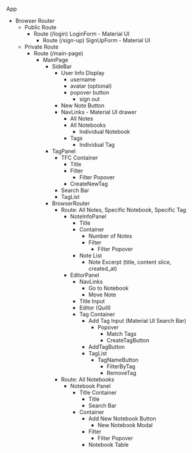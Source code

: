 
App
- Browser Router
    - Public Route
        - Route (/login)
            LoginForm - Material UI
            - Route (/sign-up)
                SignUpForm - Material UI
    - Private Route
        - Route (/main-page)
            - MainPage
                - SideBar
                    - User Info Display
                        - username
                        - avatar (optional)
                        - popover button
                            - sign out
                    - New Note Button
                    - NavLinks - Material UI drawer
                        - All Notes
                        - All Notebooks
                            - Individual Notebook
                        - Tags
                            - Individual Tag
                - TagPanel
                    - TFC Container
                        - Title
                        - Filter
                            - Filter Popover
                        - CreateNewTag
                    - Search Bar
                    - TagList
                - BrowserRouter
                    - Route: All Notes, Specific Notebook, Specific Tag
                        - NoteInfoPanel
                            - Title
                            - Container
                                - Number of Notes
                                - Filter
                                    - Filter Popover
                            - Note List
                                - Note Excerpt (title, content slice, created_at)
                        - EditorPanel
                            - NavLinks
                                - Go to Notebook
                                - Move Note
                            - Title Input
                            - Editor (Quill)
                            - Tag Container
                                - Add Tag Input (Material UI Search Bar)
                                    - Popover
                                        - Match Tags
                                        - CreateTagButton
                                - AddTagButton
                                - TagList
                                    - TagNameButton
                                        - FilterByTag
                                        - RemoveTag
                    - Route: All Notebooks
                        - Notebook Panel
                            - Title Container
                                - Title
                                - Search Bar
                            - Container
                                - Add New Notebook Button
                                    - New Notebook Modal
                                - Filter
                                    - Filter Popover
                                - Notebook Table
